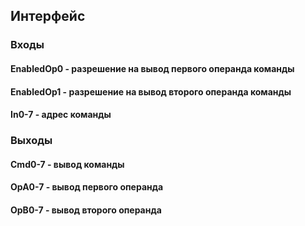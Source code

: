 ## Интерфейс

### Входы

#### EnabledOp0 - разрешение на вывод первого операнда команды

#### EnabledOp1 - разрешение на вывод второго операнда команды

#### In0-7 - адрес команды

### Выходы

#### Cmd0-7 - вывод команды

#### OpA0-7 - вывод первого операнда

#### OpB0-7 - вывод второго операнда
